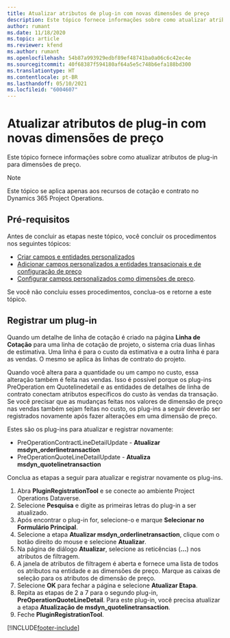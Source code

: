 ```yaml
---
title: Atualizar atributos de plug-in com novas dimensões de preço
description: Este tópico fornece informações sobre como atualizar atributos de plug-in para dimensões de preço.
author: rumant
ms.date: 11/18/2020
ms.topic: article
ms.reviewer: kfend
ms.author: rumant
ms.openlocfilehash: 54b87a993929edbf89ef48741ba0a06c6c42ec4e
ms.sourcegitcommit: 40f68387f594180af64a5e5c748b6efa188bd300
ms.translationtype: HT
ms.contentlocale: pt-BR
ms.lasthandoff: 05/10/2021
ms.locfileid: "6004607"
---
```

# <a name="update-plug-in-attributes-with-new-pricing-dimensions"></a>Atualizar atributos de plug-in com novas dimensões de preço

Este tópico fornece informações sobre como atualizar atributos de plug-in para dimensões de preço.

> [!NOTE]
> Este tópico se aplica apenas aos recursos de cotação e contrato no Dynamics 365 Project Operations.

## <a name="prerequisites"></a>Pré-requisitos
Antes de concluir as etapas neste tópico, você concluir os procedimentos nos seguintes tópicos:

  - [Criar campos e entidades personalizados](create-custom-fields-entities-pricing-dimensions.md) 
  - [Adicionar campos personalizados a entidades transacionais e de configuração de preço ](add-custom-fields-price-setup-transactional-entities.md)
  - [Configurar campos personalizados como dimensões de preço](set-up-custom-fields-pricing-dimensions.md). 
  
Se você não concluiu esses procedimentos, conclua-os e retorne a este tópico.

## <a name="register-a-plug-in"></a>Registrar um plug-in
Quando um detalhe de linha de cotação é criado na página **Linha de Cotação** para uma linha de cotação de projeto, o sistema cria duas linhas de estimativa. Uma linha é para o custo da estimativa e a outra linha é para as vendas. O mesmo se aplica às linhas de contrato do projeto.

Quando você altera para a quantidade ou um campo no custo, essa alteração também é feita nas vendas. Isso é possível porque os plug-ins PreOperation em Quotelinedetail e as entidades de detalhes de linha de contrato conectam atributos específicos do custo às vendas da transação. Se você precisar que as mudanças feitas nos valores de dimensão de preço nas vendas também sejam feitas no custo, os plug-ins a seguir deverão ser registrados novamente após fazer alterações em uma dimensão de preço.

Estes são os plug-ins para atualizar e registrar novamente:

- PreOperationContractLineDetailUpdate - **Atualizar msdyn_orderlinetransaction**
- PreOperationQuoteLineDetailUpdate - **Atualiza msdyn_quotelinetransaction**

Conclua as etapas a seguir para atualizar e registrar novamente os plug-ins.

1. Abra **PluginRegistrationTool** e se conecte ao ambiente Project Operations Dataverse.
2. Selecione **Pesquisa** e digite as primeiras letras do plug-in a ser atualizado.
3. Após encontrar o plug-in for, selecione-o e marque **Selecionar no Formulário Principal**.
4. Selecione a etapa **Atualizar msdyn_orderlinetransaction**, clique com o botão direito do mouse e selecione **Atualizar**.
5. Na página de diálogo **Atualizar**, selecione as reticências (**...**) nos atributos de filtragem.
6. A janela de atributos de filtragem é aberta e fornece uma lista de todos os atributos na entidade e as dimensões de preço. Marque as caixas de seleção para os atributos de dimensão de preço.
7. Selecione **OK** para fechar a página e selecione **Atualizar Etapa**.
8. Repita as etapas de 2 a 7 para o segundo plug-in, **PreOperationQuoteLineDetail**. Para este plug-in, você precisa atualizar a etapa **Atualização de msdyn_quotelinetransaction**.
9. Feche **PluginRegistrationTool**.


[!INCLUDE[footer-include](../includes/footer-banner.md)]